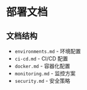 # 部署文档

## 文档结构

- `environments.md` - 环境配置
- `ci-cd.md` - CI/CD 配置
- `docker.md` - 容器化配置
- `monitoring.md` - 监控方案
- `security.md` - 安全策略

